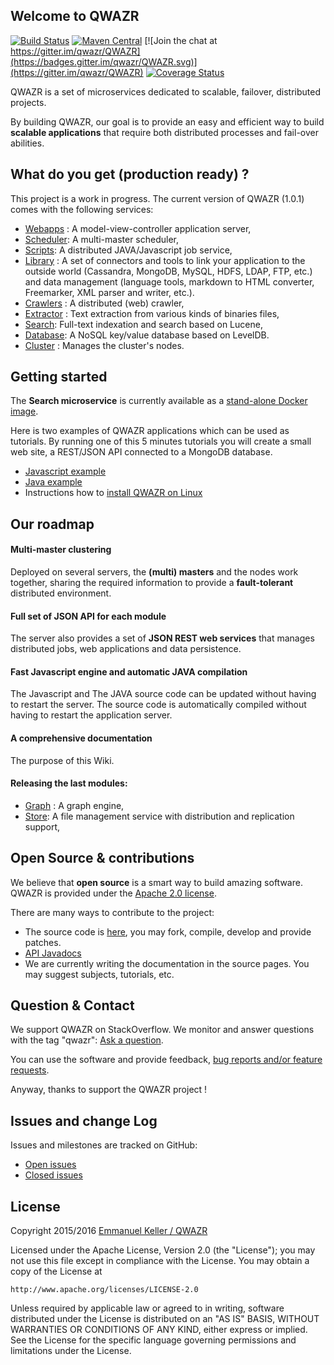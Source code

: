 Welcome to QWAZR
----------------

[![Build Status](https://travis-ci.org/qwazr/QWAZR.svg?branch=master)](https://travis-ci.org/qwazr/QWAZR)
[![Maven Central](https://maven-badges.herokuapp.com/maven-central/com.qwazr/QWAZR/badge.svg)](https://maven-badges.herokuapp.com/maven-central/com.qwazr/QWAZR)
[![Join the chat at https://gitter.im/qwazr/QWAZR](https://badges.gitter.im/qwazr/QWAZR.svg)](https://gitter.im/qwazr/QWAZR)
[![Coverage Status](https://coveralls.io/repos/github/qwazr/QWAZR/badge.svg?branch=master)](https://coveralls.io/github/qwazr/QWAZR?branch=master)

QWAZR is a set of microservices dedicated to scalable, failover, distributed projects.

By building QWAZR, our goal is to provide an easy and efficient way to build **scalable applications**
that require both distributed processes and fail-over abilities.

What do you get (production ready) ?
------------------------------------

This project is a work in progress. The current version of QWAZR (1.0.1) comes with the following services:

- [Webapps](qwazr-webapps) : A model-view-controller application server,
- [Scheduler](qwazr-scheduler): A multi-master scheduler,
- [Scripts](qwazr-scripts): A distributed JAVA/Javascript job service,
- [Library](qwazr-library) : A set of connectors and tools to link your application to the outside world
(Cassandra, MongoDB, MySQL, HDFS, LDAP, FTP, etc.) and data management (language tools, markdown to HTML converter,
Freemarker, XML parser and writer, etc.).
- [Crawlers](qwazr-crawlers) : A distributed (web) crawler,
- [Extractor](qwazr-extractor) : Text extraction from various kinds of binaries files,
- [Search](qwazr-search): Full-text indexation and search based on Lucene,
- [Database](qwazr-database): A NoSQL key/value database based on LevelDB.
- [Cluster](qwazr-cluster) : Manages the cluster's nodes.

Getting started
---------------

The **Search microservice** is currently available as a
[stand-alone Docker image](https://hub.docker.com/r/qwazr/search/).

Here is two examples of QWAZR applications which can be used as tutorials.
By running one of this 5 minutes tutorials you will create a small web site,
a REST/JSON API connected to a MongoDB database.

- [Javascript example](../qwazr-javascript-example)
- [Java example](../qwazr-java-example)
- Instructions how to [install QWAZR on Linux](qwazr-server/src/doc/linux-package-installation.md)

Our roadmap
-----------

#### Multi-master clustering

Deployed on several servers, the **(multi) masters** and the nodes work together,
sharing the required information to provide a **fault-tolerant** distributed environment.

#### Full set of JSON API for each module

The server also provides a set of **JSON REST web services** that manages distributed jobs,
web applications and data persistence.

#### Fast Javascript engine and automatic JAVA compilation

The Javascript and The JAVA source code can be updated without having to restart the server.
The source code is automatically compiled without having to restart the application server.

#### A comprehensive documentation

The purpose of this Wiki.

#### Releasing the last modules:
- [Graph](qwazr-graph) : A graph engine,
- [Store](qwazr-store): A file management service with distribution and replication support,

Open Source & contributions
---------------------------

We believe that **open source** is a smart way to build amazing software.
QWAZR is provided under the [Apache 2.0 license](http://www.apache.org/licenses/LICENSE-2.0.html).

There are many ways to contribute to the project:
- The source code is [here](https://github.com/qwazr/QWAZR), you may fork, compile,
develop and provide patches.
- [API Javadocs](https://www.qwazr.com/apidocs/)
- We are currently writing the documentation in the source pages.
You may suggest subjects, tutorials, etc.

Question & Contact
------------------

We support QWAZR on StackOverflow. We monitor and answer questions with the tag "qwazr":
[Ask a question](http://stackoverflow.com/questions/ask?tags=qwazr).

You can use the software and provide feedback,
[bug reports and/or feature requests](https://github.com/qwazr/QWAZR/issues).

Anyway, thanks to support the QWAZR project !


Issues and change Log
---------------------

Issues and milestones are tracked on GitHub:

- [Open issues](https://github.com/qwazr/QWAZR/issues?q=is%3Aopen+is%3Aissue)
- [Closed issues](https://github.com/qwazr/QWAZR/issues?q=is%3Aissue+is%3Aclosed)

License
-------

Copyright 2015/2016 [Emmanuel Keller / QWAZR](http://www.qwazr.com)


Licensed under the Apache License, Version 2.0 (the "License");
you may not use this file except in compliance with the License.
You may obtain a copy of the License at

    http://www.apache.org/licenses/LICENSE-2.0

Unless required by applicable law or agreed to in writing, software
distributed under the License is distributed on an "AS IS" BASIS,
WITHOUT WARRANTIES OR CONDITIONS OF ANY KIND, either express or implied.
See the License for the specific language governing permissions and
limitations under the License.

